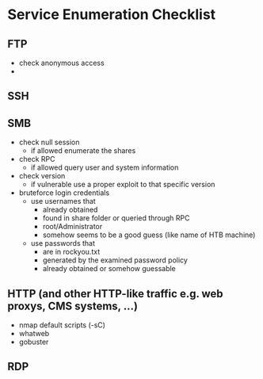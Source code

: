 # Service Enumeration Checklist
## FTP
* check anonymous access
* 
## SSH
## SMB
* check null session
  * if allowed enumerate the shares
* check RPC
  * if allowed query user and system information
* check version
  * if vulnerable use a proper exploit to that specific version
* bruteforce login credentials
  * use usernames that
    * already obtained
    * found in share folder or queried through RPC
    * root/Administrator
    * somehow seems to be a good guess (like name of HTB machine)
  * use passwords that
    * are in rockyou.txt
    * generated by the examined password policy
    * already obtained or somehow guessable
## HTTP (and other HTTP-like traffic e.g. web proxys, CMS systems, ...)
* nmap default scripts (-sC)
* whatweb
* gobuster
## RDP
